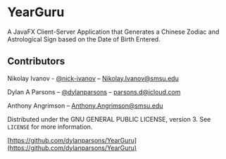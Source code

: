 # YearGuru

A JavaFX Client-Server Application that Generates a Chinese Zodiac and 
Astrological Sign based on the Date of Birth Entered.


## Contributors

Nikolay Ivanov  - [@nick-ivanov](https://github.com/nick-ivanov) – Nikolay.Ivanov@smsu.edu

Dylan A Parsons – [@dylanparsons](https://github.com/dylanparsons) – parsons.d@icloud.com

Anthony Angrimson  – Anthony.Angrimson@smsu.edu

Distributed under the  GNU GENERAL PUBLIC LICENSE, version 3. See ``LICENSE`` for more information.

[https://github.com/dylanparsons/YearGuru](https://github.com/dylanparsons/YearGuru)
